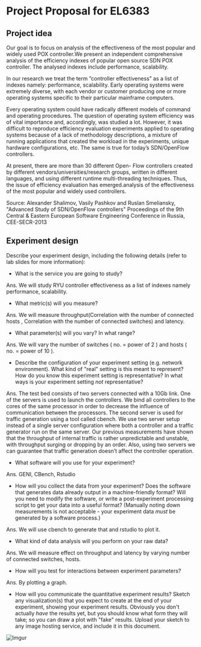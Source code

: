 Project Proposal for EL6383
===========================

## Project idea

Our goal is to focus on analysis of the effectiveness of the most popular and widely used POX controller.We present an independent comprehensive analysis of the efficiency indexes 
of popular open source SDN POX controller. The analysed indexes include performance, scalability.

In our research we treat the term ”controller effectiveness” as a list of indexes namely: performance, scalability.
Early operating systems were extremely diverse, with each vendor or customer producing one or more operating systems specific to their particular mainframe computers. 

Every operating system could have radically different models of command and operating procedures. The question of operating system efficiency was of vital importance and, 
accordingly, was studied a lot. However, it was difficult to reproduce efficiency evaluation experiments applied to operating systems because of a lack of methodology 
descriptions, a mixture of running applications that created the workload in the experiments, unique hardware configurations, etc. The same is true for today’s SDN/OpenFlow controllers.

At present, there are more than 30 different Open- Flow controllers created by different vendors/universities/research groups, written in different languages, 
and using different runtime multi-threading techniques. Thus, the issue of efficiency evaluation has emerged.analysis of the effectiveness of the most popular and widely used controllers.


Source: Alexander Shalimov, Vasily Pashkov and Ruslan Smeliansky, "Advanced Study of SDN/OpenFlow controllers" Proceedings of the 9th Central & Eastern European Software Engineering Conference in Russia, CEE-SECR-2013

## Experiment design

Describe your experiment design, including the following details (refer to lab slides for more information):

* What is the service you are going to study?

Ans. We will study RYU controller effectiveness as a list of indexes namely performance, scalability. 

* What metric(s) will you measure?

Ans. We will measure throughput(Correlation with the number of connected hosts , Correlation with the number of connected switches) and latency. 

* What parameter(s) will you vary? In what range?

Ans. We will vary the number of switches ( no. = power of 2 ) and hosts ( no. = power of 10 ).

* Describe the configuration of your experiment setting (e.g. network environment).
What kind of "real" setting is this meant to represent? How do you know this experiment setting is representative? In what ways is your experiment setting *not* representative?

Ans. The test bed consists of two servers connected with a 10Gb link. One of the servers is used to launch the controllers. We bind all controllers to the cores of the same processor
in order to decrease the influence of communication between the processors. The second server is used for traffic generation using a tool called cbench. We use two server 
setup instead of a single server configuration where both a controller and a traffic generator run on the same server. Our previous measurements have shown that the throughput of internal 
traffic is rather unpredictable and unstable, with throughput surging or dropping by an order. Also, using two servers we can guarantee that traffic generation doesn’t affect the controller 
operation.


* What software will you use for your experiment?

Ans. GENI, CBench, Rstudio

* How will you collect the data from your experiment? Does the software that
generates data already output in a machine-friendly format? Will you need
to modify the software, or write a post-experiment processing script
to get your data into a useful format? (Manually noting down measurements
is not acceptable - your experiment data *must* be generated by a software
process.)

Ans. We will use cbench to generate that and rstudio to plot it.

* What kind of data analysis will you perform on your raw data?

Ans. We will measure effect on throughput and latency by varying number of connected switches, hosts.

* How will you test for interactions between experiment parameters?

Ans. By plotting a graph.

* How will you communicate the quantitative experiment results? Sketch any
visualization(s) that you expect to create at the end of your
experiment, showing your experiment results. Obviously you don't actually *have*
the results yet, but you should know what form they will take; so you can
draw a plot with "fake" results. Upload your sketch to any image hosting
service, and include it in this document.

![Imgur](http://i.imgur.com/VpK6AZu.jpg)

